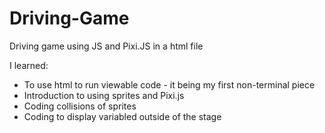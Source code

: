 # Driving-Game
Driving game using JS and Pixi.JS in a html file 

I learned: 
- To use html to run viewable code - it being my first non-terminal piece 
- Introduction to using sprites and Pixi.js 
- Coding collisions of sprites 
- Coding to display variabled outside of the stage 
